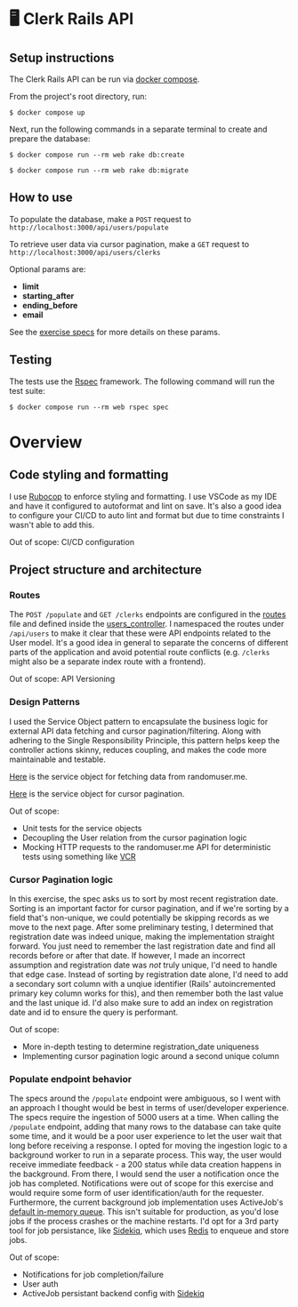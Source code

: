 # 🖥️ Clerk Rails API

## Setup instructions

The Clerk Rails API can be run via [docker compose](https://docs.docker.com/compose/install/).

From the project's root directory, run:

`$ docker compose up`

Next, run the following commands in a separate terminal to create and prepare the database:

`$ docker compose run --rm web rake db:create`

`$ docker compose run --rm web rake db:migrate`

## How to use

To populate the database, make a `POST` request to `http://localhost:3000/api/users/populate`

To retrieve user data via cursor pagination, make a `GET` request to `http://localhost:3000/api/users/clerks`

Optional params are:

- **limit**
- **starting_after**
- **ending_before**
- **email**

See the [exercise specs](https://github.com/hatchways-community/0afea290653f4f90a494c37db9874358/blob/dev/docs/README.md) for more details on these params.

## Testing

The tests use the [Rspec](https://rspec.info/) framework. The following command will run the test suite:

`$ docker compose run --rm web rspec spec`

# Overview

## Code styling and formatting

I use [Rubocop](https://github.com/rubocop/rubocop) to enforce styling and formatting. I use VSCode as my IDE and have it configured to autoformat and lint on save. It's also a good idea to configure your CI/CD to auto lint and format but due to time constraints I wasn't able to add this.

Out of scope: CI/CD configuration

## Project structure and architecture

### Routes

The `POST /populate` and `GET /clerks` endpoints are configured in the [routes](https://github.com/hatchways-community/0afea290653f4f90a494c37db9874358/blob/dev/config/routes.rb) file and defined inside the [users_controller](https://github.com/hatchways-community/0afea290653f4f90a494c37db9874358/blob/dev/app/controllers/api/users_controller.rb). I namespaced the routes under `/api/users` to make it clear that these were API endpoints related to the User model. It's a good idea in general to separate the concerns of different parts of the application and avoid potential route conflicts (e.g. `/clerks` might also be a separate index route with a frontend).

Out of scope: API Versioning

### Design Patterns

I used the Service Object pattern to encapsulate the business logic for external API data fetching and cursor pagination/filtering. Along with adhering to the Single Responsibility Principle, this pattern helps keep the controller actions skinny, reduces coupling, and makes the code more maintainable and testable.

[Here](https://github.com/hatchways-community/0afea290653f4f90a494c37db9874358/blob/dev/app/services/random_user_request.rb) is the service object for fetching data from randomuser.me.

[Here](https://github.com/hatchways-community/0afea290653f4f90a494c37db9874358/blob/dev/app/services/cursor.rb) is the service object for cursor pagination.

Out of scope:

- Unit tests for the service objects
- Decoupling the User relation from the cursor pagination logic
- Mocking HTTP requests to the randomuser.me API for deterministic tests using something like [VCR](https://github.com/vcr/vcr)

### Cursor Pagination logic

In this exercise, the spec asks us to sort by most recent registration date. Sorting is an important factor for cursor pagination, and if we're sorting by a field that's non-unique, we could potentially be skipping records as we move to the next page. After some preliminary testing, I determined that registration date was indeed unique, making the implementation straight forward. You just need to remember the last registration date and find all records before or after that date. If however, I made an incorrect assumption and registration date was _not_ truly unique, I'd need to handle that edge case. Instead of sorting by registration date alone, I'd need to add a secondary sort column with a unqiue identifier (Rails' autoincremented primary key column works for this), and then remember both the last value and the last unique id. I'd also make sure to add an index on registration date and id to ensure the query is performant.

Out of scope:

- More in-depth testing to determine registration_date uniqueness
- Implementing cursor pagination logic around a second unique column

### Populate endpoint behavior

The specs around the `/populate` endpoint were ambiguous, so I went with an approach I thought would be best in terms of user/developer experience. The specs require the ingestion of 5000 users at a time. When calling the `/populate` endpoint, adding that many rows to the database can take quite some time, and it would be a poor user experience to let the user wait that long before receiving a response. I opted for moving the ingestion logic to a background worker to run in a separate process. This way, the user would receive immediate feedback - a 200 status while data creation happens in the background. From there, I would send the user a notification once the job has completed. Notifications were out of scope for this exercise and would require some form of user identification/auth for the requester. Furthermore, the current background job implementation uses ActiveJob's [default in-memory queue](https://edgeguides.rubyonrails.org/active_job_basics.html#job-execution). This isn't suitable for production, as you'd lose jobs if the process crashes or the machine restarts. I'd opt for a 3rd party tool for job persistance, like [Sidekiq](https://github.com/sidekiq/sidekiq), which uses [Redis](https://redis.io/) to enqueue and store jobs.

Out of scope:

- Notifications for job completion/failure
- User auth
- ActiveJob persistant backend config with [Sidekiq](https://github.com/sidekiq/sidekiq)
